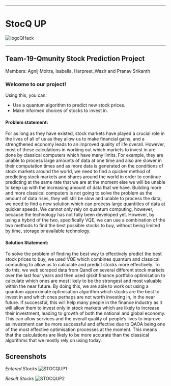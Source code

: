 ***
# StocQ UP
![logoQHack](https://user-images.githubusercontent.com/72306130/120118398-f774da00-c1af-11eb-8291-cafd8e83b2fb.png)
***
## Team-19-Qmunity Stock Prediction Project
  Members: Agnij Moitra, Isabella, Harpreet_Wazir and Pranav Srikanth
### Welcome to our project! 

Using this, you can:
* Use a quantum algorithm to predict new stock prices.
* Make informed choices of stocks to invest in.

#### Problem statement:
For as long as they have existed, stock markets have played a crucial role in the lives of all of us as they allow us to make financial gains, and a strengthened economy leads to an improved quality of life overall. However, most of these calculations in working out which markets to invest in are done by classical computers which have many limits. For example, they are unable to process large amounts of data at one time and also are slower in their computation times and as more data is generated on the conditions of stock markets around the world, we need to find a quicker method of predicting stock markets and shares around the world in order to continue predicting at the same rate that we are at the moment else we will be unable to keep up with the increasing amount of data that we have. Building more and more classical computers is not going to solve the problem as the amount of data rises, they will still be slow and unable to process the data; we need to find a new solution which can process large quantities of data at quicker speeds. We cannot only rely on quantum computing, however, because the technology has not fully been developed yet. However, by using a hybrid of the two, specifically VQE, we can use a combination of the two methods to find the best possible stocks to buy, without being limited by time, storage or available technology.

#### Solution Statement: 
To solve the problem of finding the best way to effectively predict the best stock prices to buy, we used VQE which combines quantum and classical computing to allow us to calculate and predict stocks more effectively.  To do this, we web scraped data from Qandl on several different stock markets over the last four years and then used qiskit finance portfolio optimisation to calculate which ones are most likely to be the strongest and most valuable within the near future. By doing this, we are able to work out using a quantum approximate optimisation algorithm which stocks are the best to invest in and which ones perhaps are not worth investing in, in the near future. If successful, this will help many people in the finance industry as it will allow them to invest only in stock markets which are likely to increase their investment, leading to growth of both the national and global economy. This can allow services and the overall quality of people’s lives to improve as investment can be more successful and effective due to QAOA being one of the most effective optimisation processes at the moment. This means that the calculations are likely to be more accurate than the classical algorithms that we mostly rely on using today.

## Screenshots
*Entered Stocks*
![STOCQUP1](https://user-images.githubusercontent.com/72306130/120119196-f9d93300-c1b3-11eb-9673-6482959c1a98.png)

*Result Stocks*
![STOCQUP2](https://user-images.githubusercontent.com/72306130/120119242-43298280-c1b4-11eb-8de1-94d8dc707f4e.png)
